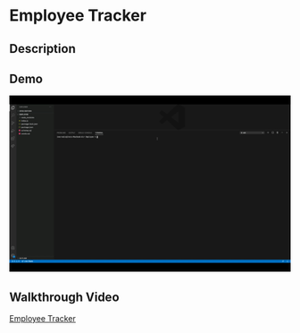 # Employee Tracker

## Description

## Demo
![Demo](https://github.com/inesr19/Employee-Tracker/blob/main/assets/Employee-Tracker-Demo.gif)

## Walkthrough Video

[Employee Tracker](https://drive.google.com/file/d/1qDwWktqu_vDXNQsYBEHWZSWIMfm_kcco/view)